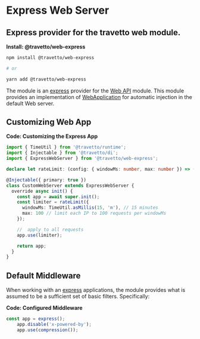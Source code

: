 <!-- This file was generated by @travetto/doc and should not be modified directly -->
<!-- Please modify https://github.com/travetto/travetto/tree/main/module/web-express/DOC.tsx and execute "npx trv doc" to rebuild -->
# Express Web Server

## Express provider for the travetto web module.

**Install: @travetto/web-express**
```bash
npm install @travetto/web-express

# or

yarn add @travetto/web-express
```

The module is an [express](https://expressjs.com) provider for the [Web API](https://github.com/travetto/travetto/tree/main/module/web#readme "Declarative api for Web Applications with support for the dependency injection.") module.  This module provides an implementation of [WebApplication](https://github.com/travetto/travetto/tree/main/module/web/src/application/app.ts#L21) for automatic injection in the default Web server.

## Customizing Web App

**Code: Customizing the Express App**
```typescript
import { TimeUtil } from '@travetto/runtime';
import { Injectable } from '@travetto/di';
import { ExpressWebServer } from '@travetto/web-express';

declare let rateLimit: (config: { windowMs: number, max: number }) => ((req: Express.Request, res: Express.Response) => void);

@Injectable({ primary: true })
class CustomWebServer extends ExpressWebServer {
  override async init() {
    const app = await super.init();
    const limiter = rateLimit({
      windowMs: TimeUtil.asMillis(15, 'm'), // 15 minutes
      max: 100 // limit each IP to 100 requests per windowMs
    });

    //  apply to all requests
    app.use(limiter);

    return app;
  }
}
```

## Default Middleware
When working with an [express](https://expressjs.com) applications, the module provides what is assumed to be a sufficient set of basic filters. Specifically:

**Code: Configured Middleware**
```typescript
const app = express();
    app.disable('x-powered-by');
    app.use(compression());
```
